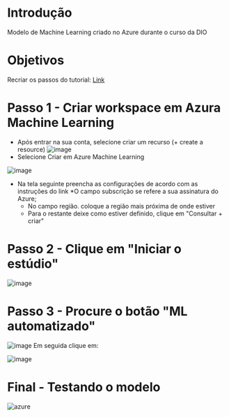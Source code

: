 # Introdução 
Modelo de Machine Learning criado no Azure durante o curso da DIO

# Objetivos
Recriar os passos do tutorial: [Link](https://microsoftlearning.github.io/mslearn-ai-fundamentals/Instructions/Labs/01-machine-learning.html)


# Passo 1 - Criar workspace em Azura Machine Learning
* Após entrar na sua conta, selecione criar um recurso (+ create a resource)
![image](https://github.com/Mihvieira/ml_bikes-rentals/assets/136247614/84d622b4-806f-4f80-b04a-e2db21415a79)
* Selecione Criar em Azure Machine Learning

![image](https://github.com/Mihvieira/ml_bikes-rentals/assets/136247614/9de98f25-cf93-4514-ab9c-718f60ae6764)

* Na tela seguinte preencha as configurações de acordo com as instruções do link
  *O campo subscrição se refere a sua assinatura do Azure;
  * No campo região. coloque a região mais próxima de onde estiver
  * Para o restante deixe como estiver definido, clique em "Consultar + criar"

# Passo 2 - Clique em "Iniciar o estúdio"

![image](https://github.com/Mihvieira/ml_bikes-rentals/assets/136247614/641811b8-dd6b-4126-bf37-02e3efbfde53)

# Passo 3 - Procure o botão "ML automatizado"

![image](https://github.com/Mihvieira/ml_bikes-rentals/assets/136247614/021f0986-e93f-4278-b538-27cd8653d483)
Em seguida clique em:

![image](https://github.com/Mihvieira/ml_bikes-rentals/assets/136247614/cfa61472-d5ae-45df-bae0-f092c116f927)



# Final - Testando o modelo
![azure](https://github.com/Mihvieira/ml_bikes-rentals/assets/136247614/d362951d-100e-4575-b89f-bdb5ddd288b2)
